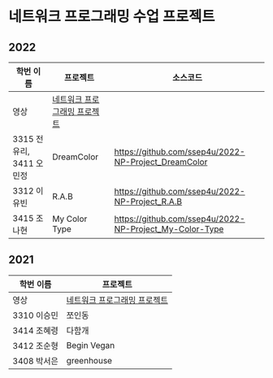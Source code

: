 # 네트워크 프로그래밍 수업 프로젝트
## 2022
| 학번 이름    | 프로젝트       |소스코드  |
|----------|------------|------------|
| 영상 | [네트워크 프로그래밍 프로젝트](https://youtube.com/playlist?list=PLSQ9O4tp7ugAAb-mSy_APZl1L1r0D9BL5)
|3315 전유리, 3411 오민정|DreamColor|https://github.com/ssep4u/2022-NP-Project_DreamColor|
|3312 이유빈|R.A.B|https://github.com/ssep4u/2022-NP-Project_R.A.B|
|3415 조나현|My Color Type|https://github.com/ssep4u/2022-NP-Project_My-Color-Type|

## 2021
| 학번 이름    | 프로젝트       |
|----------|------------|
| 영상 | [네트워크 프로그래밍 프로젝트](https://youtube.com/playlist?list=PLSQ9O4tp7ugAAb-mSy_APZl1L1r0D9BL5)
| 3310 이승민 | 쪼인동 |
| 3414 조혜령 | 다함개 |
| 3412 조순형 | Begin Vegan |
| 3408 박서은 | greenhouse |
